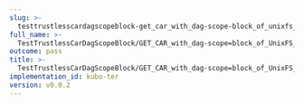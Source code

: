 ```yaml
---
slug: >-
  testtrustlesscardagscopeblock-get_car_with_dag-scope-block_of_unixfs_file_on_a_path_(format-car)-header_x-content-type-options
full_name: >-
  TestTrustlessCarDagScopeBlock/GET_CAR_with_dag-scope=block_of_UnixFS_file_on_a_path_(format=car)/Header_X-Content-Type-Options
outcome: pass
title: >-
  TestTrustlessCarDagScopeBlock/GET_CAR_with_dag-scope=block_of_UnixFS_file_on_a_path_(format=car)/Header_X-Content-Type-Options
implementation_id: kubo-ter
version: v0.0.2
---
```


